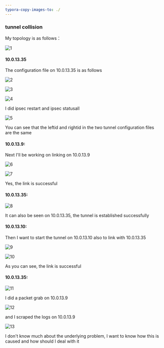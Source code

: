 ```yaml
---
typora-copy-images-to: ./
---
```


### tunnel collision

My topology is as follows：

![1](1.png)

#### 10.0.13.35

The configuration file on 10.0.13.35 is as follows

![2](2.png)

![3](3.png)

![4](4.png)

I did ipsec restart and ipsec statusall

![5](5.png)

You can see that the leftid and rightid in the two tunnel configuration files are the same

#### 10.0.13.9:

Next I'll be working on linking on 10.0.13.9

![6](6.png)



![7](7.png)

Yes, the link is successful

#### 10.0.13.35:

![8](8.png)

It can also be seen on 10.0.13.35, the tunnel is established successfully

#### 10.0.13.10:

Then I want to start the tunnel on 10.0.13.10 also to link with 10.0.13.35

![9](9.png)

![10](10.png)

As you can see, the link is successful

#### 10.0.13.35:

![11](11.png)

I did a packet grab on 10.0.13.9

![12](12.png)

and I scraped the logs on 10.0.13.9

![13](13.png)

I don't know much about the underlying problem, I want to know how this is caused and how should I deal with it